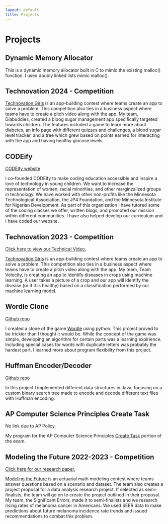 ```yaml
---
layout: default
title: Projects
---
```

# Projects

## Dynamic Memory Allocator

This is a dynamic memory allocator built in C to mimic the existing malloc() function. I used doubly linked lists mimic malloc(). 

## Technovation 2024 - Competition

[Technovation Girls](https://technovationchallenge.org/) is an app-building contest where teams create an app to solve a problem. This competition also ties in a business aspect where teams have to create a pitch video along with the app. My team, Diabuddies, created a bloog sugar management app specifically targeted towards children. The features included a game to learn more about diabetes, an info page with different quizzes and challenges, a blood sugar level tracker, and a tree which grew based on points earned for interacting with the app and having healthy glucose levels. 

## CODEify 
[CODEify website](https://code-ify.org/)

I co-founded CODEify to make coding education accessible and inspire a love of technology in young children. We want to increase the representation of women, racial minorities, and other marginzalized groups in technology. We have worked with other non-profits like the Minnesota Technological Association, the JP4 Foundation, and the Minnesota Institute for Nigerian Development. As part of this organization I have tutored some of the coding classes we offer, written blogs, and promoted our mission within different communities. I have also helped develop our curriculum and I have coded our website.

## Technovation 2023 - Competition
[Click here to view our Technical Video.](https://youtu.be/VHb-8lDwb1Y)

[Technovation Girls](https://technovationchallenge.org/) is an app-building contest where teams create an app to solve a problem. This competition also ties in a business aspect where teams have to create a pitch video along with the app. My team, Team Velocity, is creating an app to identify diseases in crops using machine learning. A user takes a picture of a crop and our app will identify the disease (or if it is healthy) based on a classification performed by our machine learning model. 

## Wordle Clone 
[Github repo](https://github.com/lysol-soap/wordle_clone)

I created a clone of the game [Wordle](https://www.nytimes.com/games/wordle/index.html) using python. This project proved to be trickier than I thought it would be. While the concept of the game was simple, developing an algorithm for certain parts was a learning expirience. Including special cases for words with duplicate letters was probably the hardest part. I learned more about program flexibility from this project. 

## Huffman Encoder/Decoder 

[Github repo](https://github.com/lysol-soap/HuffmanEncoder)

In this project I implemented different data structures in Java, focusing on a custom binary search tree made to encode and decode different text files with Huffman encoding. 

## AP Computer Science Principles Create Task
No link due to AP Policy.

My program for the AP Computer Science Principles [Create Task](https://apcentral.collegeboard.org/courses/ap-computer-science-principles/exam) portion of the exam. 

## Modeling the Future 2022-2023 - Competition
[Click here for our research paper.](https://laasyaaki.github.io/Spotting%20Melanoma.pdf)

[Modeling the Future](https://www.mtfchallenge.org/how-it-works/) is an actuarial math modeling contest where teams answer questions based on a scenario and dataset. The team also creates a project proposal for a data analysis research project. If selected as semi-finalists, the team will go on to create the project outlined in their proposal. My team, the Significant Errors, made it to semi-finalists and we research rising rates of melanoma cancer in Americans. We used SEER data to make predictions about future melanoma incidence rate trends and issued recommendations to combat this problem. 

